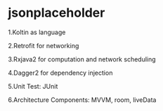 # jsonplaceholder

1.Koltin as language

2.Retrofit for networking

3.Rxjava2 for computation and network scheduling

4.Dagger2 for dependency injection

5.Unit Test: JUnit

6.Architecture Components: MVVM, room, liveData